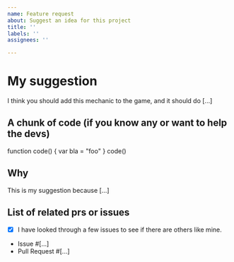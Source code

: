 ```yaml
---
name: Feature request
about: Suggest an idea for this project
title: ''
labels: ''
assignees: ''

---
```


# My suggestion
I think you should add this mechanic to the game, and it should do [...]
## A chunk of code (if you know any or want to help the devs)
function code() {
 var bla = "foo"
}
code()
## Why
This is my suggestion because [...]
## List of related prs or issues
- [x] I have looked through a few issues to see if there are others like mine.
- Issue #[...]
- Pull Request #[...]
